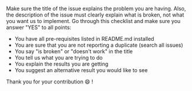 Make sure the title of the issue explains the problem you are having. Also, the description of the issue must clearly explain what is broken, not what you want us to implement. Go through this checklist and make sure you answer "YES" to all points:

* You have all pre-requisites listed in README.md installed
* You are sure that you are not reporting a duplicate (search all issues)
* You say "is broken" or "doesn't work" in the title
* You tell us what you are trying to do
* You explain the results you are getting
* You suggest an alternative result you would like to see

Thank you for your contribution :smile: !

